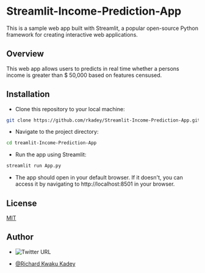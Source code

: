 # Streamlit-Income-Prediction-App
This is a sample web app built with Streamlit, a popular open-source Python framework for creating interactive web applications.

## Overview

This web app allows users to predicts in real time whether a persons income is greater than $ 50,000 based on features censused.  
## Installation

* Clone this repository to your local machine:
```bash
git clone https://github.com/rkadey/Streamlit-Income-Prediction-App.git
```
* Navigate to the project directory:  
```bash
cd treamlit-Income-Prediction-App
```
* Run the app using Streamlit:
```python
streamlit run App.py
```
* The app should open in your default browser. If it doesn't, you can access it by navigating to http://localhost:8501 in your browser.
## License


[MIT](https://choosealicense.com/licenses/mit/)

## Author

- ![Twitter URL](https://img.shields.io/twitter/url?label=%40dev_kadey&style=social&url=https%3A%2F%2Ftwitter.com%2Fdev_kadey)

- [@Richard Kwaku Kadey](https://www.linkedin.com/in/richard-kwaku-kadey-096710114/)
